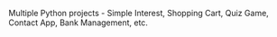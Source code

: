 Multiple Python projects - Simple Interest, Shopping Cart, Quiz Game, Contact App, Bank Management, etc.


